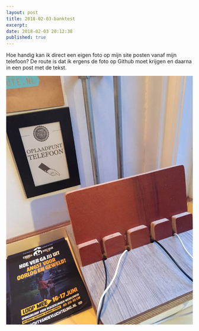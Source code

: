 ```yaml
---
layout: post
title: 2018-02-03-banktest
excerpt:
date: 2018-02-03 20:12:38 
published: true
---
```


Hoe handig kan ik direct een eigen foto op mijn site posten vanaf mijn telefoon? De route is dat ik ergens de foto op Github moet krijgen en daarna in een post met de tekst. 

![Image](images/asset.jpg)

